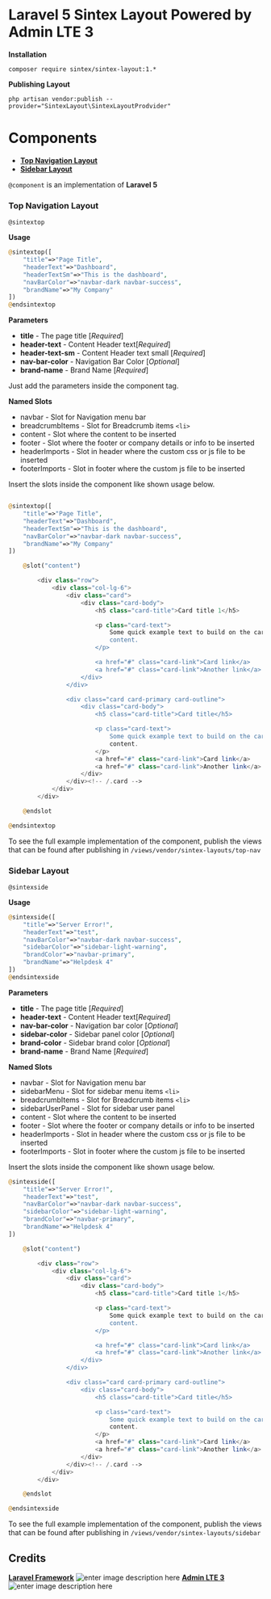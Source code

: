 
# Laravel 5 Sintex Layout Powered by Admin LTE 3

**Installation**

    composer require sintex/sintex-layout:1.*
**Publishing Layout**

    php artisan vendor:publish --provider="SintexLayout\SintexLayoutProdvider"

# Components


 - **[Top Navigation Layout](https://github.com/sintexph/sintex-layout#top-navigation-layout "Top Navigation Layout")**
 - **[Sidebar Layout](https://github.com/sintexph/sintex-layout#sidebar-layout "Sidebar Layout")**
 

`@component` is an implementation of **Laravel 5**


### Top Navigation Layout 

`@sintextop`
    
**Usage**

```php
@sintextop([
    "title"=>"Page Title",
    "headerText"=>"Dashboard",
    "headerTextSm"=>"This is the dashboard",
    "navBarColor"=>"navbar-dark navbar-success",
    "brandName"=>"My Company"
])
@endsintextop
```

**Parameters**

 - **title**  - The page title [*Required*]
 - **header-text** - Content Header text[*Required*]
 - **header-text-sm** - Content Header text small [*Required*]
 - **nav-bar-color** - Navigation Bar Color [*Optional*]
 - **brand-name** - Brand Name [*Required*]

Just add the parameters inside the component tag.

**Named Slots**

 - navbar - Slot for Navigation menu bar
 - breadcrumbItems  - Slot for Breadcrumb items `<li>`
 - content - Slot where the content to be inserted
 - footer  - Slot where the footer or company details or info to be inserted
 - headerImports - Slot in header where the custom css or js file to be inserted
 - footerImports - Slot in footer where the custom js file to be inserted

Insert the slots inside the component like shown usage below.
 
```php

@sintextop([
    "title"=>"Page Title",
    "headerText"=>"Dashboard",
    "headerTextSm"=>"This is the dashboard",
    "navBarColor"=>"navbar-dark navbar-success",
    "brandName"=>"My Company"
])

    @slot("content")

        <div class="row">
            <div class="col-lg-6">
                <div class="card">
                    <div class="card-body">
                        <h5 class="card-title">Card title 1</h5>

                        <p class="card-text">
                            Some quick example text to build on the card title and make up the bulk of the card's
                            content.
                        </p>

                        <a href="#" class="card-link">Card link</a>
                        <a href="#" class="card-link">Another link</a>
                    </div>
                </div>

                <div class="card card-primary card-outline">
                    <div class="card-body">
                        <h5 class="card-title">Card title</h5>

                        <p class="card-text">
                            Some quick example text to build on the card title and make up the bulk of the card's
                            content.
                        </p>
                        <a href="#" class="card-link">Card link</a>
                        <a href="#" class="card-link">Another link</a>
                    </div>
                </div><!-- /.card -->
            </div>
        </div>

    @endslot

@endsintextop
```
To see the full example implementation of the component, publish the views that can be found after publishing in `/views/vendor/sintex-layouts/top-nav`



### Sidebar Layout
`@sintexside`

**Usage**
```php
@sintexside([
    "title"=>"Server Error!",
    "headerText"=>"test",
    "navBarColor"=>"navbar-dark navbar-success",
    "sidebarColor"=>"sidebar-light-warning",
    "brandColor"=>"navbar-primary",
    "brandName"=>"Helpdesk 4"
])
@endsintexside
```
**Parameters**

 - **title**  - The page title [*Required*]
 - **header-text** - Content Header text[*Required*]
 - **nav-bar-color** - Navigation bar color [*Optional*]
 - **sidebar-color** - Sidebar panel color [*Optional*]
 - **brand-color** - Sidebar brand color [*Optional*]
 - **brand-name** - Brand Name [*Required*]
 
**Named Slots**

 - navbar - Slot for Navigation menu bar
 - sidebarMenu - Slot for sidebar menu items `<li>`
 - breadcrumbItems  - Slot for Breadcrumb items `<li>`
 - sidebarUserPanel - Slot for sidebar user panel
 - content - Slot where the content to be inserted
 - footer  - Slot where the footer or company details or info to be inserted
 - headerImports - Slot in header where the custom css or js file to be inserted
 - footerImports - Slot in footer where the custom js file to be inserted
 

Insert the slots inside the component like shown usage below.
 
```php
@sintexside([
    "title"=>"Server Error!",
    "headerText"=>"test",
    "navBarColor"=>"navbar-dark navbar-success",
    "sidebarColor"=>"sidebar-light-warning",
    "brandColor"=>"navbar-primary",
    "brandName"=>"Helpdesk 4"
])

    @slot("content")

        <div class="row">
            <div class="col-lg-6">
                <div class="card">
                    <div class="card-body">
                        <h5 class="card-title">Card title 1</h5>

                        <p class="card-text">
                            Some quick example text to build on the card title and make up the bulk of the card's
                            content.
                        </p>

                        <a href="#" class="card-link">Card link</a>
                        <a href="#" class="card-link">Another link</a>
                    </div>
                </div>

                <div class="card card-primary card-outline">
                    <div class="card-body">
                        <h5 class="card-title">Card title</h5>

                        <p class="card-text">
                            Some quick example text to build on the card title and make up the bulk of the card's
                            content.
                        </p>
                        <a href="#" class="card-link">Card link</a>
                        <a href="#" class="card-link">Another link</a>
                    </div>
                </div><!-- /.card -->
            </div>
        </div>

    @endslot

@endsintexside
```

To see the full example implementation of the component, publish the views that can be found after publishing in `/views/vendor/sintex-layouts/sidebar`


## Credits

 [**Laravel Framework**](https://github.com/laravel/laravel) ![enter image description here](https://camo.githubusercontent.com/c4b3056564d4d97f40afa08cffefa26c2a695316/68747470733a2f2f7265732e636c6f7564696e6172792e636f6d2f6474666276766b79702f696d6167652f75706c6f61642f76313536363333313337372f6c61726176656c2d6c6f676f6c6f636b75702d636d796b2d7265642e737667)
[**Admin LTE 3**](https://github.com/ColorlibHQ/AdminLTE/)![enter image description here](https://camo.githubusercontent.com/27d69461ad4caeb670264814c1fb624faadc9dca/68747470733a2f2f61646d696e6c74652e696f2f41646d696e4c5445332e706e67)
